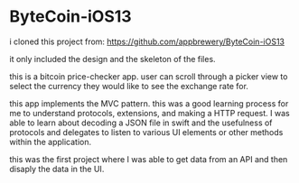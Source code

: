 # ByteCoin-iOS13

i cloned this project from: https://github.com/appbrewery/ByteCoin-iOS13

it only included the design and the skeleton of the files.

this is a bitcoin price-checker app. user can scroll through a picker view to select the currency they would like to see the exchange rate for.

this app implements the MVC pattern. this was a good learning process for me to understand protocols, extensions, and making a HTTP request. I was able to learn about decoding a JSON file in swift and the usefulness of protocols and delegates to listen to various UI elements or other methods within the application.

this was the first project where I was able to get data from an API and then disaply the data in the UI. 
